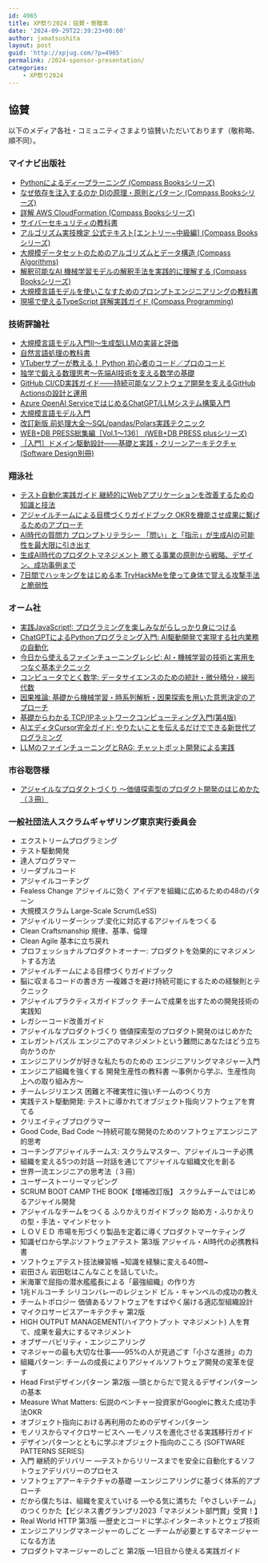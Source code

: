 ```yaml
---
id: 4965
title: XP祭り2024：協賛・寄贈本
date: '2024-09-29T22:39:23+00:00'
author: jxmatsushita
layout: post
guid: 'http://xpjug.com/?p=4965'
permalink: /2024-sponsor-presentation/
categories:
    - XP祭り2024
---
```


## 協賛

以下のメディア各社・コミュニティさまより協賛いただいております（敬称略、順不同）。

### マイナビ出版社

- [Pythonによるディープラーニング (Compass Booksシリーズ)](https://book.mynavi.jp/ec/products/detail/id=128583)
- [なぜ依存を注入するのか DIの原理・原則とパターン (Compass Booksシリーズ)](https://book.mynavi.jp/ec/products/detail/id=143373)
- [詳解 AWS CloudFormation (Compass Booksシリーズ)](https://book.mynavi.jp/ec/products/detail/id=143664)
- [サイバーセキュリティの教科書](https://book.mynavi.jp/ec/products/detail/id=141365)
- [アルゴリズム実技検定 公式テキスト\[エントリー~中級編\] (Compass Booksシリーズ)](https://book.mynavi.jp/ec/products/detail/id=120229)
- [大規模データセットのためのアルゴリズムとデータ構造 (Compass Algorithms)](https://book.mynavi.jp/ec/products/detail/id=143918)
- [解釈可能なAI 機械学習モデルの解釈手法を実践的に理解する (Compass Booksシリーズ)](https://book.mynavi.jp/ec/products/detail/id=139963)
- [大規模言語モデルを使いこなすためのプロンプトエンジニアリングの教科書](https://book.mynavi.jp/ec/products/detail/id=142552)
- [現場で使えるTypeScript 詳解実践ガイド (Compass Programming)](https://book.mynavi.jp/ec/products/detail/id=142709)

### 技術評論社

- [大規模言語モデル入門Ⅱ〜生成型LLMの実装と評価](https://gihyo.jp/book/2024/978-4-297-14393-0)
- [自然言語処理の教科書](https://gihyo.jp/book/2024/978-4-297-13863-9)
- [VTuberサプーが教える！ Python 初心者のコード／プロのコード](https://gihyo.jp/book/2024/978-4-297-14285-8)
- [独学で鍛える数理思考〜先端AI技術を支える数学の基礎](https://gihyo.jp/book/2024/978-4-297-14228-5)
- [GitHub CI/CD実践ガイド――持続可能なソフトウェア開発を支えるGitHub Actionsの設計と運用](https://gihyo.jp/book/2024/978-4-297-14173-8)
- [Azure OpenAI ServiceではじめるChatGPT/LLMシステム構築入門](https://gihyo.jp/book/2024/978-4-297-13929-2)
- [大規模言語モデル入門](https://gihyo.jp/book/2023/978-4-297-13633-8)
- [改訂新版 前処理大全〜SQL/pandas/Polars実践テクニック](https://gihyo.jp/book/2024/978-4-297-14138-7)
- [WEB+DB PRESS総集編［Vol.1～136］ (WEB+DB PRESS plusシリーズ)](https://gihyo.jp/book/2024/978-4-297-14156-1)
- [［入門］ドメイン駆動設計――基礎と実践・クリーンアーキテクチャ (Software Design別冊)](https://gihyo.jp/book/2024/978-4-297-14317-6)

### 翔泳社

- [テスト自動化実践ガイド 継続的にWebアプリケーションを改善するための知識と技法](https://www.shoeisha.co.jp/book/detail/9784798172354)
- [アジャイルチームによる目標づくりガイドブック OKRを機能させ成果に繋げるためのアプローチ](https://www.shoeisha.co.jp/book/detail/9784798184739)
- [AI時代の質問力 プロンプトリテラシー 「問い」と「指示」が生成AIの可能性を最大限に引き出す](https://www.shoeisha.co.jp/book/detail/9784798183459)
- [生成AI時代のプロダクトマネジメント 勝てる事業の原則から戦略、デザイン、成功事例まで](https://www.shoeisha.co.jp/book/detail/9784798186818)
- [7日間でハッキングをはじめる本 TryHackMeを使って身体で覚える攻撃手法と脆弱性](https://www.shoeisha.co.jp/book/detail/9784798181578)

### オーム社

- [実践JavaScript!: プログラミングを楽しみながらしっかり身につける](https://www.ohmsha.co.jp/book/9784274231735/)
- [ChatGPTによるPythonプログラミング入門: AI駆動開発で実現する社内業務の自動化](https://www.ohmsha.co.jp/book/9784274232138/)
- [今日から使えるファインチューニングレシピ: AI・機械学習の技術と実用をつなぐ基本テクニック](https://www.ohmsha.co.jp/book/9784274232381/)
- [コンピュータでとく数学: データサイエンスのための統計・微分積分・線形代数](https://www.ohmsha.co.jp/book/9784274231797/)
- [因果推論: 基礎から機械学習・時系列解析・因果探索を用いた意思決定のアプローチ](https://www.ohmsha.co.jp/book/9784274231230/)
- [基礎からわかる TCP/IPネットワークコンピューティング入門(第4版)](https://www.ohmsha.co.jp/book/9784274232312/)
- [AIエディタCursor完全ガイド: やりたいことを伝えるだけでできる新世代プログラミング](https://www.ohmsha.co.jp/book/9784274232428/)
- [LLMのファインチューニングとRAG: チャットボット開発による実践](https://www.ohmsha.co.jp/book/9784274231957/)

### 市谷聡啓様

- [アジャイルなプロダクトづくり ～価値探索型のプロダクト開発のはじめかた（３冊）](https://www.amazon.co.jp/dp/4295020117?ref=cm_sw_r_cp_ud_dp_CK4PRQ8Y48NT4QNNND5S&ref_=cm_sw_r_cp_ud_dp_CK4PRQ8Y48NT4QNNND5S&social_share=cm_sw_r_cp_ud_dp_CK4PRQ8Y48NT4QNNND5S)

### 一般社団法人スクラムギャザリング東京実行委員会

- エクストリームプログラミング
- テスト駆動開発
- 達人プログラマー
- リーダブルコード
- アジャイルコーチング
- Fealess Change アジャイルに効く アイデアを組織に広めるための48のパターン
- 大規模スクラム Large-Scale Scrum(LeSS)
- アジャイルリーダーシップ:変化に対応するアジャイルをつくる
- Clean Craftsmanship 規律、基準、倫理
- Clean Agile 基本に立ち戻れ
- プロフェッショナルプロダクトオーナー: プロダクトを効果的にマネジメントする方法
- アジャイルチームによる目標づくりガイドブック
- 脳に収まるコードの書き方 ―複雑さを避け持続可能にするための経験則とテクニック
- アジャイルプラクティスガイドブック チームで成果を出すための開発技術の実践知
- レガシーコード改善ガイド
- アジャイルなプロダクトづくり 価値探索型のプロダクト開発のはじめかた
- エレガントパズル エンジニアのマネジメントという難問にあなたはどう立ち向かうのか
- エンジニアリングが好きな私たちのための エンジニアリングマネジャー入門
- エンジニア組織を強くする 開発生産性の教科書 ～事例から学ぶ、生産性向上への取り組み方～
- チームレジリエンス 困難と不確実性に強いチームのつくり方
- 実践テスト駆動開発: テストに導かれてオブジェクト指向ソフトウェアを育てる
- クリエイティブプログラマー
- Good Code, Bad Code ～持続可能な開発のためのソフトウェアエンジニア的思考
- コーチングアジャイルチームス: スクラムマスター、アジャイルコーチ必携
- 組織を変える5つの対話 ―対話を通じてアジャイルな組織文化を創る
- 世界一流エンジニアの思考法（３冊）
- ユーザーストーリーマッピング
- SCRUM BOOT CAMP THE BOOK【増補改訂版】 スクラムチームではじめるアジャイル開発
- アジャイルなチームをつくる ふりかえりガイドブック 始め方・ふりかえりの型・手法・マインドセット
- ＬＯＶＥＤ 市場を形づくり製品を定着に導くプロダクトマーケティング
- 知識ゼロから学ぶソフトウェアテスト 第3版 アジャイル・AI時代の必携教科書
- ソフトウェアテスト技法練習帳 ~知識を経験に変える40問~
- 岩田さん 岩田聡はこんなことを話していた。
- 米海軍で屈指の潜水艦艦長による「最強組織」の作り方
- 1兆ドルコーチ シリコンバレーのレジェンド ビル・キャンベルの成功の教え
- チームトポロジー 価値あるソフトウェアをすばやく届ける適応型組織設計
- マイクロサービスアーキテクチャ 第2版
- HIGH OUTPUT MANAGEMENT(ハイアウトプット マネジメント) 人を育て、成果を最大にするマネジメント
- オブザーバビリティ・エンジニアリング
- マネジャーの最も大切な仕事――95%の人が見過ごす「小さな進捗」の力
- 組織パターン: チームの成長によりアジャイルソフトウェア開発の変革を促す
- Head Firstデザインパターン 第2版 ―頭とからだで覚えるデザインパターンの基本
- Measure What Matters: 伝説のベンチャー投資家がGoogleに教えた成功手法OKR
- オブジェクト指向における再利用のためのデザインパターン
- モノリスからマイクロサービスへ ―モノリスを進化させる実践移行ガイド
- デザインパターンとともに学ぶオブジェクト指向のこころ (SOFTWARE PATTERNS SERIES)
- 入門 継続的デリバリー ―テストからリリースまでを安全に自動化するソフトウェアデリバリーのプロセス
- ソフトウェアアーキテクチャの基礎 ―エンジニアリングに基づく体系的アプローチ
- だから僕たちは、組織を変えていける —やる気に満ちた「やさしいチーム」のつくりかた【ビジネス書グランプリ2023「マネジメント部門賞」受賞！】
- Real World HTTP 第3版 ―歴史とコードに学ぶインターネットとウェブ技術
- エンジニアリングマネージャーのしごと ―チームが必要とするマネージャーになる方法
- プロダクトマネージャーのしごと 第2版 ―1日目から使える実践ガイド